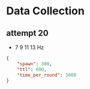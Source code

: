 # Data Collection

## attempt 20
- 7 9 11 13 Hz
```json
{
    "spawn": 300,
    "ttl": 600,
    "time_per_round": 3000
}
```